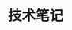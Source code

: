 ---
title: 技术笔记
description: 失眠的罪魁祸首
image:

# Badge style
style:
    background: "#265dfb"
    color: "#fff"
---